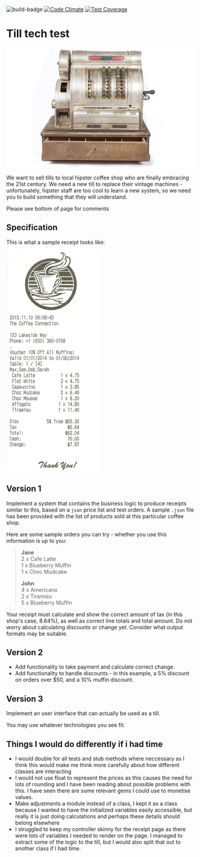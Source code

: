 ![build-badge](https://travis-ci.org/lukeclewlow/till_tech_test.svg?branch=master)
[![Code Climate](https://codeclimate.com/github/lukeclewlow/till_tech_test/badges/gpa.svg)](https://codeclimate.com/github/lukeclewlow/till_tech_test)
[![Test Coverage](https://codeclimate.com/github/lukeclewlow/till_tech_test/badges/coverage.svg)](https://codeclimate.com/github/lukeclewlow/till_tech_test)

Till tech test
==============

![a till](/app/public/images/till.jpg)

We want to sell tills to local hipster coffee shop who are finally embracing the 21st century. We need a new till to replace their vintage machines - unfortunately, hipster staff are too cool to learn a new system, so we need you to build something that they will understand.

Please see bottom of page for comments

Specification
-------------

This is what a sample receipt looks like:

![a receipt](/app/public/images/receipt.jpg)


Version 1
---------

Implement a system that contains the business logic to produce receipts similar to this, based on a `json` price list and test orders. A sample `.json` file has been provided with the list of products sold at this particular coffee shop. 

Here are some sample orders you can try - whether you use this information is up to you:

> **Jane**  
> 2 x Cafe Latte  
> 1 x Blueberry Muffin  
> 1 x Choc Mudcake  
>
> **John**  
> 4 x Americano  
> 2 x Tiramisu  
> 5 x Blueberry Muffin  

Your receipt must calculate and show the correct amount of tax (in this shop's case, 8.64%), as well as correct line totals and total amount. Do not worry about calculating discounts or change yet. Consider what output formats may be suitable.

Version 2
---------

- Add functionality to take payment and calculate correct change.  
- Add functionality to handle discounts - in this example, a 5% discount on orders over $50, and a 10% muffin discount.

Version 3
---------

Implement an user interface that can actually be used as a till.

You may use whatever technologies you see fit.

Things I would do differently if i had time
-------------------------------------------

- I would double for all tests and stub methods where neccessary as I think this would make me think more carefully about how different classes are interacting
- I would not use float to represent the prices as this causes the need for lots of rounding and I have been reading about possible problems with this. I have seen there are some relevant gems I could use to monetise values.
- Make adjustments a module instead of a class, I kept it as a class because I wanted to have the initialized variables easily accessible, but really it is just doing calculations and perhaps these details should belong elsewhere
- I struggled to keep my controller skinny for the receipt page as there were lots of variables I needed to render on the page. I managed to extract some of the logic to the till, but I would also split that out to another class if I had time.